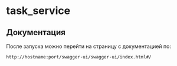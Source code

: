 # task_service

## Документация
После запуска можно перейти на страницу с документацией по:

`http://hostname:port/swagger-ui/swagger-ui/index.html#/`
